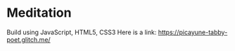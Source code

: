 # Meditation
Build using JavaScript, HTML5, CSS3
Here is a link: https://picayune-tabby-poet.glitch.me/
